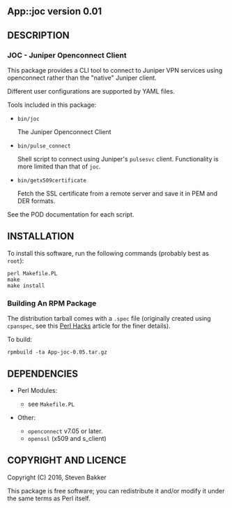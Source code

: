 ## App::joc version 0.01
 
## DESCRIPTION

### JOC - Juniper Openconnect Client

This package provides a CLI tool to connect to Juniper VPN services using openconnect rather than the "native" Juniper client.

Different user configurations are supported by YAML files.

Tools included in this package:

  * `bin/joc`

     The Juniper Openconnect Client

  * `bin/pulse_connect`

    Shell script to connect using Juniper's `pulsesvc` client.
    Functionality is more limited than that of `joc`.

  * `bin/getx509certificate`

    Fetch the SSL certificate from a remote server and save it in PEM and DER formats.

See the POD documentation for each script.

## INSTALLATION
 
To install this software, run the following commands (probably best as `root`):

    perl Makefile.PL
    make
    make install

### Building An RPM Package

The distribution tarball comes with a `.spec` file (originally created using `cpanspec`, see this [Perl Hacks](http://perlhacks.com/2015/10/build-rpms-of-cpan-modules/) article for the finer details).

To build:

    rpmbuild -ta App-joc-0.05.tar.gz

## DEPENDENCIES
 
  * Perl Modules:
    - see `Makefile.PL`

  * Other:
	- `openconnect` v7.05 or later.
	- `openssl` (x509 and s_client)
 
## COPYRIGHT AND LICENCE
 
Copyright (C) 2016, Steven Bakker _<sb AT monkey-mind DOT net>_
 
This package is free software; you can redistribute it and/or modify
it under the same terms as Perl itself.
